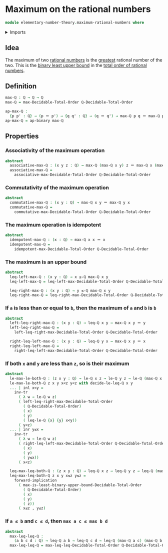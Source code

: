 # Maximum on the rational numbers

```agda
module elementary-number-theory.maximum-rational-numbers where
```

<details><summary>Imports</summary>

```agda
open import elementary-number-theory.decidable-total-order-rational-numbers
open import elementary-number-theory.inequality-rational-numbers
open import elementary-number-theory.rational-numbers
open import elementary-number-theory.strict-inequality-rational-numbers

open import foundation.action-on-identifications-binary-functions
open import foundation.coproduct-types
open import foundation.dependent-pair-types
open import foundation.identity-types
open import foundation.logical-equivalences
open import foundation.transport-along-identifications

open import order-theory.decidable-total-orders
```

</details>

## Idea

The maximum of two
[rational numbers](elementary-number-theory.rational-numbers.md) is the
[greatest](elementary-number-theory.inequality-rational-numbers.md) rational
number of the two. This is the
[binary least upper bound](order-theory.least-upper-bounds-posets.md) in the
[total order of rational numbers](elementary-number-theory.decidable-total-order-rational-numbers.md).

## Definition

```agda
max-ℚ : ℚ → ℚ → ℚ
max-ℚ = max-Decidable-Total-Order ℚ-Decidable-Total-Order

ap-max-ℚ :
  {p p' : ℚ} → (p ＝ p') → {q q' : ℚ} → (q ＝ q') → max-ℚ p q ＝ max-ℚ p' q'
ap-max-ℚ = ap-binary max-ℚ
```

## Properties

### Associativity of the maximum operation

```agda
abstract
  associative-max-ℚ : (x y z : ℚ) → max-ℚ (max-ℚ x y) z ＝ max-ℚ x (max-ℚ y z)
  associative-max-ℚ =
    associative-max-Decidable-Total-Order ℚ-Decidable-Total-Order
```

### Commutativity of the maximum operation

```agda
abstract
  commutative-max-ℚ : (x y : ℚ) → max-ℚ x y ＝ max-ℚ y x
  commutative-max-ℚ =
    commutative-max-Decidable-Total-Order ℚ-Decidable-Total-Order
```

### The maximum operation is idempotent

```agda
abstract
  idempotent-max-ℚ : (x : ℚ) → max-ℚ x x ＝ x
  idempotent-max-ℚ =
    idempotent-max-Decidable-Total-Order ℚ-Decidable-Total-Order
```

### The maximum is an upper bound

```agda
abstract
  leq-left-max-ℚ : (x y : ℚ) → x ≤-ℚ max-ℚ x y
  leq-left-max-ℚ = leq-left-max-Decidable-Total-Order ℚ-Decidable-Total-Order

  leq-right-max-ℚ : (x y : ℚ) → y ≤-ℚ max-ℚ x y
  leq-right-max-ℚ = leq-right-max-Decidable-Total-Order ℚ-Decidable-Total-Order
```

### If `a` is less than or equal to `b`, then the maximum of `a` and `b` is `b`

```agda
abstract
  left-leq-right-max-ℚ : (x y : ℚ) → leq-ℚ x y → max-ℚ x y ＝ y
  left-leq-right-max-ℚ =
    left-leq-right-max-Decidable-Total-Order ℚ-Decidable-Total-Order

  right-leq-left-max-ℚ : (x y : ℚ) → leq-ℚ y x → max-ℚ x y ＝ x
  right-leq-left-max-ℚ =
    right-leq-left-max-Decidable-Total-Order ℚ-Decidable-Total-Order
```

### If both `x` and `y` are less than `z`, so is their maximum

```agda
abstract
  le-max-le-both-ℚ : (z x y : ℚ) → le-ℚ x z → le-ℚ y z → le-ℚ (max-ℚ x y) z
  le-max-le-both-ℚ z x y x<z y<z with decide-le-leq-ℚ x y
  ... | inl x<y =
    inv-tr
      ( λ w → le-ℚ w z)
      ( left-leq-right-max-Decidable-Total-Order
        ( ℚ-Decidable-Total-Order)
        ( x)
        ( y)
        ( leq-le-ℚ {x} {y} x<y))
      ( y<z)
  ... | inr y≤x =
    inv-tr
      ( λ w → le-ℚ w z)
      ( right-leq-left-max-Decidable-Total-Order ℚ-Decidable-Total-Order
        ( x)
        ( y)
        ( y≤x))
      ( x<z)

  leq-max-leq-both-ℚ : (z x y : ℚ) → leq-ℚ x z → leq-ℚ y z → leq-ℚ (max-ℚ x y) z
  leq-max-leq-both-ℚ z x y x≤z y≤z =
    forward-implication
      ( max-is-least-binary-upper-bound-Decidable-Total-Order
        ( ℚ-Decidable-Total-Order)
        ( x)
        ( y)
        ( z))
      ( x≤z , y≤z)
```

### If `a ≤ b` and `c ≤ d`, then `max a c ≤ max b d`

```agda
abstract
  max-leq-leq-ℚ :
    (a b c d : ℚ) → leq-ℚ a b → leq-ℚ c d → leq-ℚ (max-ℚ a c) (max-ℚ b d)
  max-leq-leq-ℚ = max-leq-leq-Decidable-Total-Order ℚ-Decidable-Total-Order
```
